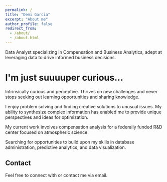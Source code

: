 ```yaml
---
permalink: /
title: "Demi Garcia"
excerpt: "About me"
author_profile: false
redirect_from: 
  - /about/
  - /about.html
---
```


Data Analyst specializing in Compensation and Business Analytics, adept at leveraging data to drive informed business decisions.

I'm just suuuuper curious...
======
Intrinsically curious and perceptive. Thrives on new challenges and never stops seeking out learning opportunities and sharing knowledge.

I enjoy problem solving and finding creative solutions to unusual issues. My ability to synthesize complex information has enabled me to provide unique perspectives and ideas for optimization.

My current work involves compensation analysis for a federally funded R&D center focused on atmospheric science.

Searching for opportunities to build upon my skills in database administration, predictive analytics, and data visualization.

Contact
------
Feel free to connect with or contact me via email.
